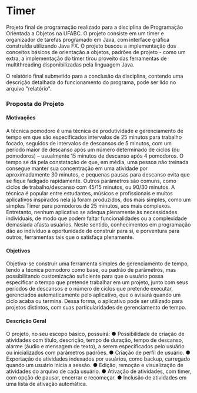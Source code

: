 # Timer

Projeto final de programação realizado para a disciplina de Programação Orientada a Objetos na UFABC. O projeto consiste em um timer e organizador de tarefas programado em Java, com interface gráfica construída utilizando Java FX. O projeto buscou a implementação dos conceitos básicos de orientação a objetos, padrões de projeto - como um extra, a implementação do timer tirou proveito das ferramentas de multithreading disponibilizadas pela linguagem Java.

O relatório final submetido para a conclusão da disciplina, contendo uma descrição detalhada do funcionamento do programa, pode ser lido no arquivo "relatório".

### Proposta do Projeto

#### Motivações

A técnica pomodoro é uma técnica de produtividade e gerenciamento de tempo em que são especificados intervalos de 25 minutos para trabalho focado, seguidos de intervalos de descansos de 5 minutos, com um período maior de descanso após um número determinado de ciclos (ou pomodoros) – usualmente 15 minutos de descanso após 4 pomodoros. O tempo se dá pela constatação de que, em média, uma pessoa não treinada consegue manter sua concentração em uma atividade por aproximadamente 30 minutos, e pequenas pausas para descanso evita que se fique fadigado rapidamente. Outros parâmetros são comuns, como ciclos de trabalho/descanso com 45/15 minutos, ou 90/30 minutos.
A técnica é popular entre estudantes, músicos e profissionais e muitos aplicativos inspirados nela já foram produzidos, dos mais simples, como um simples Timer para pomodoros de 25 minutos, aos mais complexos. Entretanto, nenhum aplicativo se adequa plenamente às necessidades individuais, de modo que podem faltar funcionalidades ou a complexidade demasiada afasta usuários. Neste sentido, conhecimentos em programação dão ao indivíduo a oportunidade de construir para si, e porventura para outros, ferramentas tais que o satisfaça plenamente.

#### Objetivos

Objetiva-se construir uma ferramenta simples de gerenciamento de tempo, tendo a técnica pomodoro como base, ou padrão de parâmetros, mas possibilitando customização suficiente para que o usuário possa especificar o tempo que pretende trabalhar em um projeto, junto com seus períodos de descansos e o número de ciclos que pretende executar, gerenciados automaticamente pelo aplicativo, que o avisará quando um ciclo acaba ou termina. Dessa forma, o aplicativo pode ser utilizado para projetos distintos, com suas particularidades de gerenciamento de tempo.

#### Descrição Geral

O projeto, no seu escopo básico, possuirá:
●	Possibilidade de criação de atividades com título, descrição, tempo de duração, tempo de descanso, alarme (áudio e mensagem de texto), a serem especificados pelo usuário ou inicializados com parâmetros padrões.
●	Criação de perfil de usuário.
●	Exportação de atividades indexados por usuários, como backup, carregado quando um usuário inicia a sessão.
●	Edição, remoção e visualização de atividades do arquivo de cada usuário.
●	Ativação de atividades, com timer, com opção de pausar, encerrar e recomeçar.
●	Inclusão de atividades em uma lista de ativação automática.
